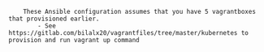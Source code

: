         These Ansible configuration assumes that you have 5 vagrantboxes that provisioned earlier.
            - See https://gitlab.com/bilalx20/vagrantfiles/tree/master/kubernetes to provision and run vagrant up command